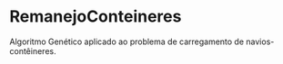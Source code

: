 # RemanejoConteineres
Algoritmo Genético aplicado ao problema de carregamento de navios-contêineres.
